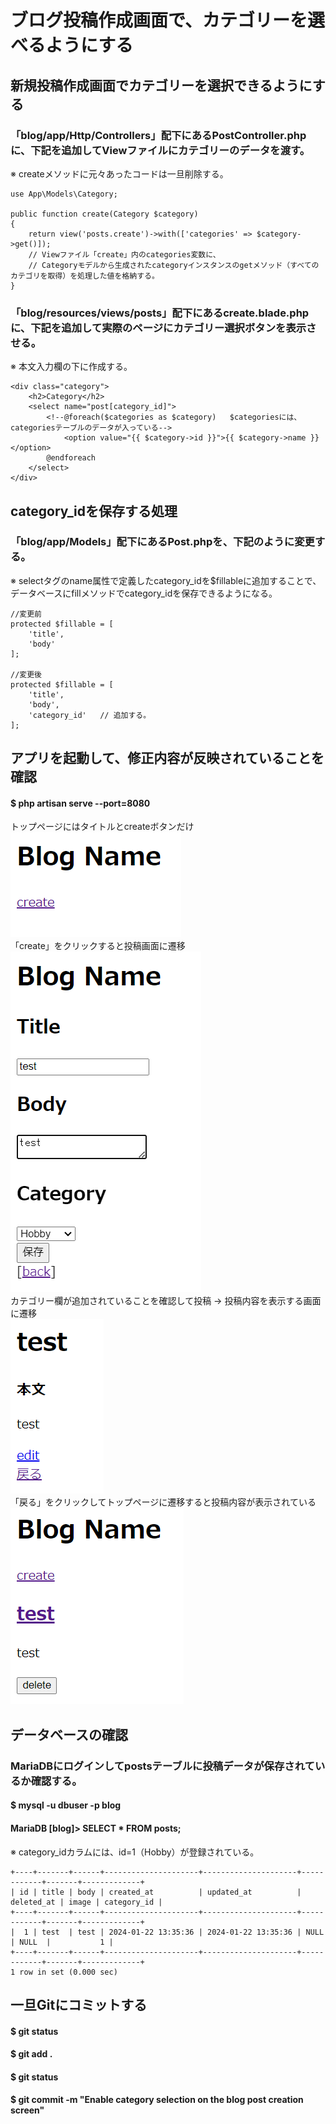 # ブログ投稿作成画面で、カテゴリーを選べるようにする

## 新規投稿作成画面でカテゴリーを選択できるようにする

### 「blog/app/Http/Controllers」配下にあるPostController.phpに、下記を追加してViewファイルにカテゴリーのデータを渡す。
※ createメソッドに元々あったコードは一旦削除する。

    use App\Models\Category;

    public function create(Category $category)
    {
        return view('posts.create')->with(['categories' => $category->get()]);
        // Viewファイル「create」内のcategories変数に、
        // Categoryモデルから生成されたcategoryインスタンスのgetメソッド（すべてのカテゴリを取得）を処理した値を格納する。
    }

### 「blog/resources/views/posts」配下にあるcreate.blade.phpに、下記を追加して実際のページにカテゴリー選択ボタンを表示させる。
※ 本文入力欄の下に作成する。

    <div class="category">
        <h2>Category</h2>
        <select name="post[category_id]">
            <!--@foreach($categories as $category)   $categoriesには、categoriesテーブルのデータが入っている-->
                <option value="{{ $category->id }}">{{ $category->name }}</option>
            @endforeach
        </select>
    </div>

## category_idを保存する処理

### 「blog/app/Models」配下にあるPost.phpを、下記のように変更する。
※ selectタグのname属性で定義したcategory_idを$fillableに追加することで、データベースにfillメソッドでcategory_idを保存できるようになる。

    //変更前
    protected $fillable = [
        'title',
        'body'
    ];

    //変更後
    protected $fillable = [
        'title',
        'body',
        'category_id'   // 追加する。
    ];

## アプリを起動して、修正内容が反映されていることを確認

#### $ php artisan serve --port=8080
トップページにはタイトルとcreateボタンだけ  
![Alt text](../../img/09-2_4_1.png)  
「create」をクリックすると投稿画面に遷移  
![Alt text](../../img/09-2_4_2.png)  
カテゴリー欄が追加されていることを確認して投稿 → 投稿内容を表示する画面に遷移  
![Alt text](../../img/09-2_4_3.png)  
「戻る」をクリックしてトップページに遷移すると投稿内容が表示されている  
![Alt text](../../img/09-2_4_4.png)

## データベースの確認

### MariaDBにログインしてpostsテーブルに投稿データが保存されているか確認する。
#### $ mysql -u dbuser -p blog
#### MariaDB [blog]> SELECT * FROM posts;
※ category_idカラムには、id=1（Hobby）が登録されている。

    +----+-------+------+---------------------+---------------------+------------+-------+-------------+
    | id | title | body | created_at          | updated_at          | deleted_at | image | category_id |
    +----+-------+------+---------------------+---------------------+------------+-------+-------------+
    |  1 | test  | test | 2024-01-22 13:35:36 | 2024-01-22 13:35:36 | NULL       | NULL  |           1 |
    +----+-------+------+---------------------+---------------------+------------+-------+-------------+
    1 row in set (0.000 sec)

## 一旦Gitにコミットする

#### $ git status
#### $ git add .
#### $ git status
#### $ git commit -m "Enable category selection on the blog post creation screen"
